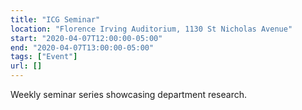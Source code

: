 ```yaml
---
title: "ICG Seminar"
location: "Florence Irving Auditorium, 1130 St Nicholas Avenue"
start: "2020-04-07T12:00:00-05:00"
end: "2020-04-07T13:00:00-05:00"
tags: ["Event"]
url: []
---
```


Weekly seminar series showcasing department research.

<!-- endexcerpt -->
